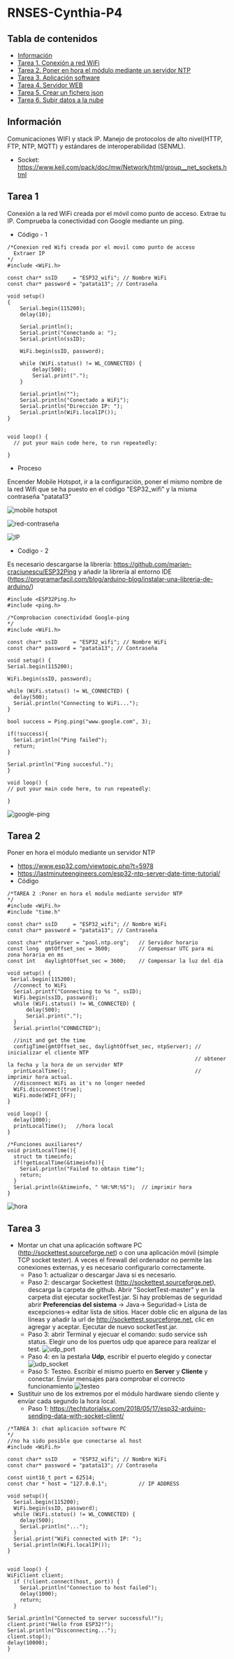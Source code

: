 # RNSES-Cynthia-P4
## Tabla de contenidos 
* [Información](#Información)
* [Tarea 1. Conexión a red WiFi](#Tarea1)
* [Tarea 2. Poner en hora el módulo mediante un servidor NTP](#setup)
* [Tarea 3. Aplicación software](#set)
* [Tarea 4. Servidor WEB](#sp)
* [Tarea 5. Crear un fichero json](#sp4)
* [Tarea 6. Subir datos a la nube](#sp5)

## Información
Comunicaciones WIFI y stack IP. Manejo de protocolos de alto nivel(HTTP, FTP, NTP, MQTT) y estándares de interoperabilidad (SENML).
* Socket: https://www.keil.com/pack/doc/mw/Network/html/group__net_sockets.html


## Tarea 1
Conexión a la red WiFi creada por el móvil como punto de acceso. Extrae tu IP. Comprueba la conectividad con Google mediante un ping.
* Código - 1
```
/*Conexion red Wifi creada por el movil como punto de acceso
  Extraer IP
*/
#include <WiFi.h>

const char* ssID     = "ESP32_wifi"; // Nombre WiFi
const char* password = "patata13"; // Contraseña 

void setup()
{
    Serial.begin(115200);
    delay(10);

    Serial.println();
    Serial.print("Conectando a: ");
    Serial.println(ssID);

    WiFi.begin(ssID, password);

    while (WiFi.status() != WL_CONNECTED) {
        delay(500);
        Serial.print(".");
    }

    Serial.println("");
    Serial.println("Conectado a WiFi");
    Serial.println("Dirección IP: ");
    Serial.println(WiFi.localIP());
}


void loop() {
  // put your main code here, to run repeatedly:

}
```
* Proceso

Encender Mobile Hotspot, ir a la configuración, poner el mismo nombre de la red Wifi que se ha puesto en el código "ESP32_wifi"  y la misma contraseña "patata13"

![mobile hotspot](https://github.com/Cynthia-696529/Imagenes/blob/6ea7d953868d23abd81e8e88ee98747437c5280e/mobileHotspot.jpeg)

![red-contraseña](https://github.com/Cynthia-696529/Imagenes/blob/6ea7d953868d23abd81e8e88ee98747437c5280e/esp32_wifi.jpeg)

![IP](https://github.com/Cynthia-696529/Imagenes/blob/4f14861baf29ce4eee8301509c123de7ff6c5865/Captura%20de%20pantalla%202022-08-25%20a%20las%2011.51.58.png)

*  Codigo - 2

  Es necesario descargarse la librería: https://github.com/marian-craciunescu/ESP32Ping y añadir la librería al entorno IDE         (https://programarfacil.com/blog/arduino-blog/instalar-una-libreria-de-arduino/)

  ```
#include <ESP32Ping.h>
#include <ping.h>

/*Comprobacion conectividad Google-ping
*/
#include <WiFi.h>

const char* ssID     = "ESP32_wifi"; // Nombre WiFi
const char* password = "patata13"; // Contraseña 

void setup() {
  Serial.begin(115200);
 
  WiFi.begin(ssID, password);
   
  while (WiFi.status() != WL_CONNECTED) {
    delay(500);
    Serial.println("Connecting to WiFi...");
  }
 
  bool success = Ping.ping("www.google.com", 3);
 
  if(!success){
    Serial.println("Ping failed");
    return;
  }
 
  Serial.println("Ping succesful."); 
}
 
void loop() {
  // put your main code here, to run repeatedly:

}
  ```
 
![google-ping](https://github.com/Cynthia-696529/Imagenes/blob/46271ab1ab0b79d1a8319dcc5c5b4412e0c2f572/google-ping.png)

## Tarea 2
Poner en hora el módulo mediante un servidor NTP
* https://www.esp32.com/viewtopic.php?t=5978
* https://lastminuteengineers.com/esp32-ntp-server-date-time-tutorial/
* Código
```
/*TAREA 2 :Poner en hora el modulo mediante servidor NTP
*/
#include <WiFi.h>
#include "time.h"

const char* ssID     = "ESP32_wifi"; // Nombre WiFi
const char* password = "patata13"; // Contraseña 

const char* ntpServer = "pool.ntp.org";   // Servidor horario
const long  gmtOffset_sec = 3600;         // Compensar UTC para mi zona horaria en ms
const int   daylightOffset_sec = 3600;    // Compensar la luz del día 

void setup() {
 Serial.begin(115200);
  //connect to WiFi
  Serial.printf("Connecting to %s ", ssID);
  WiFi.begin(ssID, password);
  while (WiFi.status() != WL_CONNECTED) {
      delay(500);
      Serial.print(".");
  }
  Serial.println("CONNECTED");
  
  //init and get the time
  configTime(gmtOffset_sec, daylightOffset_sec, ntpServer); // inicializar el cliente NTP 
                                                            // obtener la fecha y la hora de un servidor NTP
  printLocalTime();                                         // imprimir hora actual.
  //disconnect WiFi as it's no longer needed
  WiFi.disconnect(true);
  WiFi.mode(WIFI_OFF);
}

void loop() {
  delay(1000);
  printLocalTime();   //hora local
}

/*Funciones auxiliares*/
void printLocalTime(){
  struct tm timeinfo;
  if(!getLocalTime(&timeinfo)){
    Serial.println("Failed to obtain time");
    return;
  }
  Serial.println(&timeinfo, " %H:%M:%S");  // imprimir hora  
}  
```
![hora](https://github.com/Cynthia-696529/Imagenes/blob/11d776754df9ee966c83f65dd62f13ceec31786b/hora.png)


 ## Tarea 3
* Montar un chat una aplicación software PC (http://sockettest.sourceforge.net) o con una aplicación móvil (simple TCP socket tester). A veces el firewall del ordenador no permite las conexiones externas, y es necesario configurarlo correctamente.
    * Paso 1: actualizar o descargar Java si es necesario.
    * Paso 2: descargar Sockettest (http://sockettest.sourceforge.net), descarga la carpeta de github. Abrir "SocketTest-master" y en la carpeta dist ejecutar socketTest.jar. Si hay problemas de seguridad abrir **Preferencias del sistema** -> Java-> Seguridad-> Lista de excepciones-> editar lista de sitios. Hacer doble clic en alguna de las líneas y añadir la url de http://sockettest.sourceforge.net, clic en agregar y aceptar. Ejecutar de nuevo socketTest.jar. 
    * Paso 3: abrir Terminal y ejecuar el comando: sudo service ssh status. Elegir uno de los puertos udp que aparece para realizar el test.
    ![udp_port](https://github.com/Cynthia-696529/Imagenes/blob/e66b434f177d22f054c9609d6431d163b5e56d08/sudo.png)
    * Paso 4: en la pestaña **Udp**, escribir el puerto elegido y conectar
    ![udp_socket](https://github.com/Cynthia-696529/Imagenes/blob/afa033e5bc3f0abe88ca5a8147b6090b29a06534/udp.png)
    * Paso 5: Testeo. Escribir el mismo puerto en **Server** y **Cliente** y conectar. Enviar mensajes para comprobar el correcto funcionamiento
    ![testeo](https://github.com/Cynthia-696529/Imagenes/blob/d7a6cb2cfa274544d633dd9333c904696c9e435d/testsock.png)
* Sustituir uno de los extremos por el módulo hardware siendo cliente y envíar cada segundo la hora local.
    * Paso 1: https://techtutorialsx.com/2018/05/17/esp32-arduino-sending-data-with-socket-client/
    
```
/*TAREA 3: chat aplicación software PC 
*/
//no ha sido posible que conectarse al host
#include <WiFi.h>

const char* ssID     = "ESP32_wifi"; // Nombre WiFi
const char* password = "patata13"; // Contraseña 

const uint16_t port = 62514;
const char * host = "127.0.0.1";          // IP ADDRESS

void setup(){
  Serial.begin(115200); 
  WiFi.begin(ssID, password);
  while (WiFi.status() != WL_CONNECTED) {
    delay(500);
    Serial.println("...");
  } 
  Serial.print("WiFi connected with IP: ");
  Serial.println(WiFi.localIP());
}


void loop() {
WiFiClient client;
  if (!client.connect(host, port)) {
    Serial.println("Connection to host failed"); 
    delay(1000);
    return;
  }

Serial.println("Connected to server successful!"); 
client.print("Hello from ESP32!"); 
Serial.println("Disconnecting...");
client.stop(); 
delay(10000);
}



